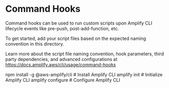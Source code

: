 # Command Hooks

Command hooks can be used to run custom scripts upon Amplify CLI lifecycle events like pre-push, post-add-function, etc.

To get started, add your script files based on the expected naming convention in this directory.

Learn more about the script file naming convention, hook parameters, third party dependencies, and advanced configurations at https://docs.amplify.aws/cli/usage/command-hooks

npm install -g @aws-amplify/cli # Install Amplify CLI
amplify init # Initialize Amplify CLI
amplify configure # Configure Amplify CLI
